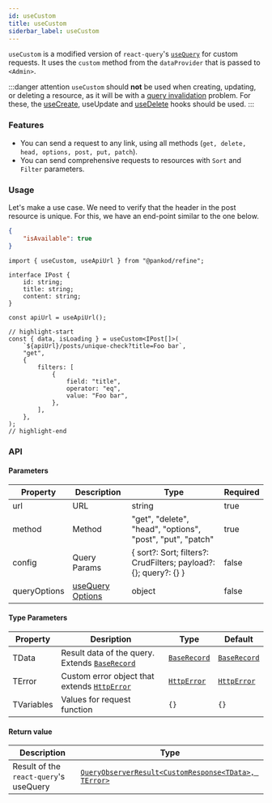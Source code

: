 ```yaml
---
id: useCustom
title: useCustom
siderbar_label: useCustom
---
```


`useCustom` is a modified version of `react-query`'s [`useQuery`](https://react-query.tanstack.com/reference/useQuery) for custom requests. It uses the `custom` method from the `dataProvider` that is passed to `<Admin>`.

:::danger attention
`useCustom` should **not** be used when creating, updating, or deleting a resource, as it will be with a [query invalidation](https://react-query.tanstack.com/guides/query-invalidation) problem. For these, the [useCreate](/docs/hooks/data/useCreate), useUpdate and [useDelete](/docs/hooks/data/useDelete) hooks should be used.
:::

### Features

-   You can send a request to any link, using all methods (`get, delete, head, options, post, put, patch`).
-   You can send comprehensive requests to resources with `Sort` and `Filter` parameters.

### Usage

Let's make a use case. We need to verify that the header in the post resource is unique. For this, we have an end-point similar to the one below.

```json title="https://refine-fake-rest.pankod.com/posts/unique-check?title=Foo bar"
{
    "isAvailable": true
}
```

```tsx
import { useCustom, useApiUrl } from "@pankod/refine";

interface IPost {
    id: string;
    title: string;
    content: string;
}

const apiUrl = useApiUrl();

// highlight-start
const { data, isLoading } = useCustom<IPost[]>(
    `${apiUrl}/posts/unique-check?title=Foo bar`,
    "get",
    {
        filters: [
            {
                field: "title",
                operator: "eq",
                value: "Foo bar",
            },
        ],
    },
);
// highlight-end
```

### API

#### Parameters

| Property     | Description                                                             | Type                                                             | Required |
| ------------ | ----------------------------------------------------------------------- | ---------------------------------------------------------------- | -------- |
| url          | URL                                                                     | string                                                           | true     |
| method       | Method                                                                  | "get", "delete", "head", "options", "post", "put", "patch"       | true     |
| config       | Query Params                                                            | { sort?: Sort; filters?: CrudFilters; payload?: {}; query?: {} } | false    |
| queryOptions | [useQuery Options](https://react-query.tanstack.com/reference/useQuery) | object                                                           | false    |

#### Type Parameters

| Property   | Desription                                          | Type              | Default           |
| ---------- | --------------------------------------------------- | ----------------- | ----------------- |
| TData      | Result data of the query. Extends [`BaseRecord`](#) | [`BaseRecord`](#) | [`BaseRecord`](#) |
| TError     | Custom error object that extends [`HttpError`](#)   | [`HttpError`](#)  | [`HttpError`](#)  |
| TVariables | Values for request function                         | `{}`              | `{}`              |

#### Return value

| Description                            | Type                                                                                                        |
| -------------------------------------- | ----------------------------------------------------------------------------------------------------------- |
| Result of the `react-query`'s useQuery | [`QueryObserverResult<CustomResponse<TData>, TError>`](https://react-query.tanstack.com/reference/useQuery) |
